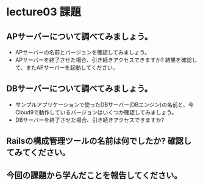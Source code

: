 # lecture03 課題
## APサーバーについて調べてみましょう。
- APサーバーの名前とバージョンを確認してみましょう。
- APサーバーを終了させた場合、引き続きアクセスできますか? 結果を確認して、またAPサーバーを起動してください。
## DBサーバーについて調べてみましょう。
- サンプルアプリケーションで使ったDBサーバー(DBエンジン)の名前と、今Cloud9で動作しているバージョンはいくつか確認してみましょう。
- DBサーバーを終了させた場合、引き続きアクセスできますか?
## Railsの構成管理ツールの名前は何でしたか? 確認してみてください。
## 今回の課題から学んだことを報告してください。
